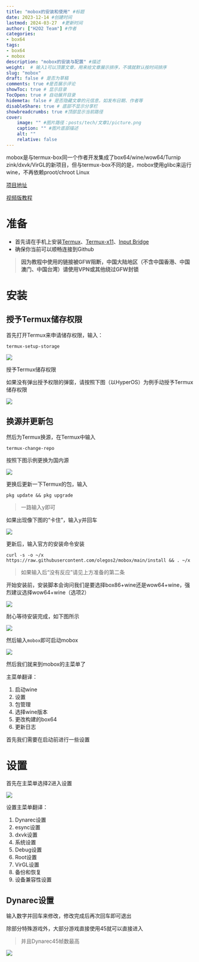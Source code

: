 ```yaml
---
title: "mobox的安装和使用" #标题
date: 2023-12-14 #创建时间
lastmod: 2024-03-27  #更新时间
author: ["H2O2 Team"] #作者
categories: 
- box64
tags: 
- box64
- mobox
description: "mobox的安装与配置" #描述
weight:  # 输入1可以顶置文章，用来给文章展示排序，不填就默认按时间排序
slug: "mobox"
draft: false # 是否为草稿
comments: true #是否展示评论
showToc: true # 显示目录
TocOpen: true # 自动展开目录
hidemeta: false # 是否隐藏文章的元信息，如发布日期、作者等
disableShare: true # 底部不显示分享栏
showbreadcrumbs: true #顶部显示当前路径
cover:
    image: "" #图片路径：posts/tech/文章1/picture.png
    caption: "" #图片底部描述
    alt: ""
    relative: false
--- 
```


mobox是与termux-box同一个作者开发集成了box64/wine/wow64/Turnip zink/dxvk/VirGL的新项目，但与termux-box不同的是，mobox使用glibc来运行wine，不再依赖proot/chroot Linux
<!--more-->
[项目地址](https://github.com/olegos2/mobox)

[视频版教程](https://www.bilibili.com/video/BV1g94y1P7SG)

# 准备
-  首先请在手机上安装[Termux](https://mirror.ghproxy.com/?q=https%3A%2F%2Fgithub.com%2Ftermux%2Ftermux-app%2Freleases%2Fdownload%2Fv0.118.0%2Ftermux-app_v0.118.0%2Bgithub-debug_arm64-v8a.apk)、[Termux-x11](https://jsproxy.vofficial.cc/gh/olegos2/mobox/components/termux-x11.apk)、[Input Bridge](https://alist.vofficial233.com/%E6%9D%82%E7%89%A9/Box64/IB%E9%94%AE%E7%9B%98/InputBridge_v0.1.9.9.apk)
- 确保你当前可以顺畅连接到Github
> **因为教程中使用的链接被GFW阻断，中国大陆地区（不含中国香港、中国澳门、中国台湾）请使用VPN或其他绕过GFW封锁**

# 安装

## 授予Termux储存权限

首先打开Termux来申请储存权限，输入：

```auto
termux-setup-storage
```

![](https://jsproxy.vofficial.cc/gh/H2O2-Team/imgs/termux-box-1.webp)

授予Termux储存权限

如果没有弹出授予权限的弹窗，请按照下图（以HyperOS）为例手动授予Termux储存权限

![](https://jsproxy.vofficial.cc/gh/H2O2-Team/imgs/mobox1.webp)

## 换源并更新包
然后为Termux换源，在Termux中输入
```auto
termux-change-repo
```
按照下图示例更换为国内源

![](https://jsproxy.vofficial.cc/gh/H2O2-Team/imgs/mobox2.webp)

更换后更新一下Termux的包，输入

```auto
pkg update && pkg upgrade
```
> 一路输入y即可

如果出现像下图的“卡住”，输入y并回车

![](https://jsproxy.vofficial.cc/gh/H2O2-Team/imgs/mobox3.webp)

更新后，输入官方的安装命令安装

```auto
curl -s -o ~/x https://raw.githubusercontent.com/olegos2/mobox/main/install && . ~/x
```
> 如果输入后“没有反应”请见上方准备的第二条

开始安装前，安装脚本会询问我们是要选择box86+wine还是wow64+wine，强烈建议选择wow64+wine（选项2）

![](https://jsproxy.vofficial.cc/gh/H2O2-Team/imgs/mobox4.webp)

耐心等待安装完成，如下图所示

![](https://jsproxy.vofficial.cc/gh/H2O2-Team/imgs/mobox5.webp)

然后输入`mobox`即可启动mobox

![](https://jsproxy.vofficial.cc/gh/H2O2-Team/imgs/mobox6.webp)

然后我们就来到mobox的主菜单了

主菜单翻译：

1. 启动wine
2. 设置
3. 包管理
4. 选择wine版本
5. 更改构建的box64
6. 更新日志

首先我们需要在启动前进行一些设置

# 设置
首先在主菜单选择2进入设置

![](https://jsproxy.vofficial.cc/gh/H2O2-Team/imgs/mobox7.webp)

设置主菜单翻译：

1. Dynarec设置
2. esync设置
3. dxvk设置
4. 系统设置
5. Debug设置
6. Root设置
7. VirGL设置
8. 备份和恢复
9. 设备兼容性设置

## Dynarec设置
输入数字并回车来修改，修改完成后再次回车即可退出

除部分特殊游戏外，大部分游戏直接使用45就可以直接进入

> 并且Dynarec45帧数最高

![](https://jsproxy.vofficial.cc/gh/H2O2-Team/imgs/mobox8.webp)

